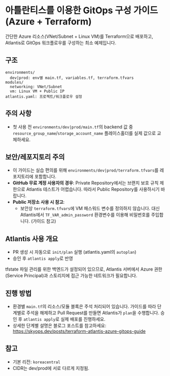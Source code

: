 # 아틀란티스를 이용한 GitOps 구성 가이드 (Azure + Terraform)

간단한 Azure 리소스(VNet/Subnet + Linux VM)를 Terraform으로 배포하고, Atlantis로 GitOps 워크플로우를 구성하는 최소 예제입니다.

## 구조
```
environments/
  dev|prod: env별 main.tf, variables.tf, terraform.tfvars
modules/
  networking: VNet/Subnet
  vm: Linux VM + Public IP
atlantis.yaml: 프로젝트/워크플로우 설정
```

## 주의 사항
 - 첫 사용 전 `environments/dev|prod/main.tf`의 backend 값 중
   `resource_group_name`/`storage_account_name` 플레이스홀더를 실제 값으로 교체하세요.

## 보안/레포지토리 주의
- 이 가이드는 실습 편의를 위해 `environments/dev|prod/terraform.tfvars`를 레포지토리에 포함합니다.
- **GitHub 무료 계정 사용자의 경우**: Private Repository에서는 브랜치 보호 규칙 제한으로 Atlantis 테스트가 어렵습니다. 따라서 Public Repository를 사용하시기 바랍니다.
- **Public 저장소 사용 시 참고**:  
  - 보안상 `terraform.tfvars`에 VM 패스워드 변수를 정의하지 않습니다. 대신 Atlantis에서 `TF_VAR_admin_password` 환경변수를 이용해 비밀번호를 주입합니다. (가이드 참고)
  
## Atlantis 사용 개요
- PR 생성 시 자동으로 `init/plan` 실행 (atlantis.yaml의 `autoplan`)
- 승인 후 `atlantis apply`로 반영

tfstate 파일 관리를 위한 백엔드가 설정되어 있으므로, Atlantis 서버에서 Azure 권한(Service Principal)과 스토리지에 접근 가능한 네트워크가 필요합니다.

## 진행 방법
- 환경별 `main.tf`의 리소스/모듈 블록은 주석 처리되어 있습니다. 가이드를 따라 단계별로 주석을 해제하고 Pull Request를 만들면 Atlantis가 `plan`을 수행합니다. 승인 후 `atlantis apply`로 실제 배포를 진행하세요.
- 상세한 단계별 설명은 블로그 포스트를 참고하세요: https://skyops.dev/posts/terraform-atlantis-azure-gitops-guide

## 참고
- 기본 리전: `koreacentral`
- CIDR는 dev/prod에 서로 다르게 지정됨.



